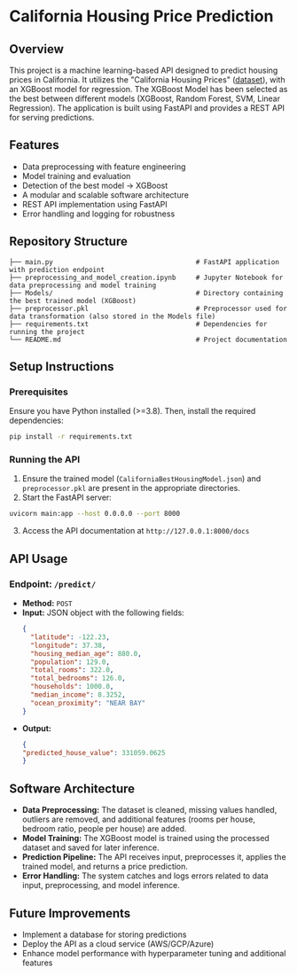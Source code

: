 # California Housing Price Prediction

## Overview
This project is a machine learning-based API designed to predict housing prices in California. It utilizes the "California Housing Prices" ([dataset](https://www.kaggle.com/datasets/camnugent/california-housing-prices)), with an XGBoost model for regression. The XGBoost Model has been selected as the best between different models (XGBoost, Random Forest, SVM, Linear Regression). The application is built using FastAPI and provides a REST API for serving predictions.

## Features
- Data preprocessing with feature engineering
- Model training and evaluation
- Detection of the best model -> XGBoost
- A modular and scalable software architecture
- REST API implementation using FastAPI
- Error handling and logging for robustness

## Repository Structure
```
├── main.py                                    # FastAPI application with prediction endpoint
├── preprocessing_and_model_creation.ipynb     # Jupyter Notebook for data preprocessing and model training
├── Models/                                    # Directory containing the best trained model (XGBoost)
├── preprocessor.pkl                           # Preprocessor used for data transformation (also stored in the Models file)
├── requirements.txt                           # Dependencies for running the project
└── README.md                                  # Project documentation
```

## Setup Instructions
### Prerequisites
Ensure you have Python installed (>=3.8). Then, install the required dependencies:
```sh
pip install -r requirements.txt
```

### Running the API
1. Ensure the trained model (`CaliforniaBestHousingModel.json`) and `preprocessor.pkl` are present in the appropriate directories.
2. Start the FastAPI server:
```sh
uvicorn main:app --host 0.0.0.0 --port 8000
```
3. Access the API documentation at `http://127.0.0.1:8000/docs`

## API Usage
### Endpoint: `/predict/`
- **Method:** `POST`
- **Input:** JSON object with the following fields:
  ```json
  {
    "latitude": -122.23,
    "longitude": 37.38,
    "housing_median_age": 880.0,
    "population": 129.0,
    "total_rooms": 322.0,
    "total_bedrooms": 126.0,
    "households": 1000.0,
    "median_income": 8.3252,
    "ocean_proximity": "NEAR BAY"
  }
  ```
- **Output:**
  ```json
  {
  "predicted_house_value": 331059.0625
  }
  ```

## Software Architecture
- **Data Preprocessing:** The dataset is cleaned, missing values handled, outliers are removed, and additional features (rooms per house, bedroom ratio, people per house) are added.
- **Model Training:** The XGBoost model is trained using the processed dataset and saved for later inference.
- **Prediction Pipeline:** The API receives input, preprocesses it, applies the trained model, and returns a price prediction.
- **Error Handling:** The system catches and logs errors related to data input, preprocessing, and model inference.

## Future Improvements
- Implement a database for storing predictions
- Deploy the API as a cloud service (AWS/GCP/Azure)
- Enhance model performance with hyperparameter tuning and additional features
